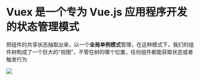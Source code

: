 # Vuex 是一个专为 Vue.js 应用程序开发的状态管理模式
把组件的共享状态抽取出来，以一个**全局单例模式**管理，在这种模式下，我们的组件树构成了一个巨大的“视图”，不管在树的哪个位置，任何组件都能获取状态或者触发行为

![](https://vuex.vuejs.org/zh-cn/images/vuex.png)
